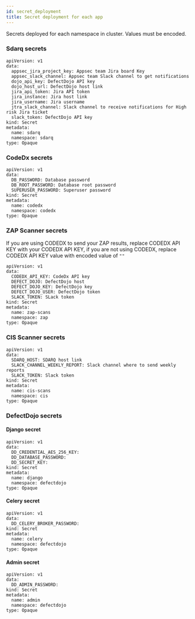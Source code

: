 ```yaml
---
id: secret_deployment
title: Secret deployment for each app
---
```


Secrets deployed for each namespace in cluster. Values must be encoded. 

### Sdarq secrets
 
```
apiVersion: v1
data:
  appsec_jira_project_key: Appsec team Jira board Key
  appsec_slack_channel: Appsec team Slack channel to get notifications
  dojo_api_key: DefectDojo API key
  dojo_host_url: DefectDojo host link
  jira_api_token: Jira API token
  jira_instance: Jira host link
  jira_username: Jira username
  jtra_slack_channel: Slack channel to receive notifications for High risk Jira ticket
  slack_token: DefectDojo API key
kind: Secret
metadata:
  name: sdarq
  namespace: sdarq
type: Opaque
```

### CodeDx secrets

```
apiVersion: v1
data:
  DB_PASSWORD: Database password
  DB_ROOT_PASSWORD: Database root password
  SUPERUSER_PASSWORD: Superuser password
kind: Secret
metadata:
  name: codedx
  namespace: codedx
type: Opaque
```

### ZAP Scanner secrets

If you are using CODEDX to send your ZAP results, replace CODEDX API KEY with your CODEDX API KEY,
if you are not using CODEDX, replace CODEDX API KEY value with encoded value of `""`

```
apiVersion: v1
data:
  CODEDX_API_KEY: CodeDx API key
  DEFECT_DOJO: DefectDojo host
  DEFECT_DOJO_KEY: DefectDojo key
  DEFECT_DOJO_USER: DefectDojo token
  SLACK_TOKEN: SLack token
kind: Secret
metadata:
  name: zap-scans
  namespace: zap
type: Opaque
```

### CIS Scanner secrets

```
apiVersion: v1
data:
  SDARQ_HOST: SDARQ host link
  SLACK_CHANNEL_WEEKLY_REPORT: Slack channel where to send weekly reports
  SLACK_TOKEN: Slack token
kind: Secret
metadata:
  name: cis-scans
  namespace: cis
type: Opaque
```

### DefectDojo secrets

#### Django secret
```
apiVersion: v1
data:
  DD_CREDENTIAL_AES_256_KEY: 
  DD_DATABASE_PASSWORD: 
  DD_SECRET_KEY:
kind: Secret
metadata:
  name: django
  namespace: defectdojo
type: Opaque
```

#### Celery secret

```
apiVersion: v1
data:
  DD_CELERY_BROKER_PASSWORD:
kind: Secret
metadata:
  name: celery
  namespace: defectdojo
type: Opaque
```

#### Admin secret

```
apiVersion: v1
data:
  DD_ADMIN_PASSWORD:
kind: Secret
metadata:
  name: admin
  namespace: defectdojo
type: Opaque
```